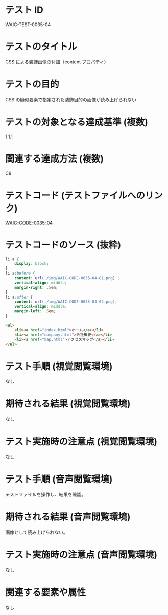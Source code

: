# テスト ID
WAIC-TEST-0035-04

# テストのタイトル
CSS による装飾画像の付加（content プロパティ）

# テストの目的
CSS の疑似要素で指定された装飾目的の画像が読み上げられない

# テストの対象となる達成基準 (複数)
1.1.1

# 関連する達成方法 (複数)
C9

# テストコード (テストファイルへのリンク)
[WAIC-CODE-0035-04](https://waic.github.io/as_test/WAIC-CODE/WAIC-CODE-0035-04.html)

# テストコードのソース (抜粋)
```CSS
li a {
    display: block;
}
li a:before {
    content: url(./img/WAIC-CODE-0035-04-01.png) ;
    vertical-align: middle;
    margin-right: .5em;
}
li a:after {
    content: url(./img/WAIC-CODE-0035-04-02.png);
    vertical-align: middle;
    margin-left: .5em;
}
```
```HTML
<ul>
    <li><a href="index.html">ホーム</a></li>
    <li><a href="company.html">会社概要</a></li>
    <li><a href="map.html">アクセスマップ</a></li>
</ul>
```
# テスト手順 (視覚閲覧環境)
なし

# 期待される結果 (視覚閲覧環境)
なし

# テスト実施時の注意点 (視覚閲覧環境)
なし

# テスト手順 (音声閲覧環境)
テストファイルを操作し、結果を確認。

# 期待される結果 (音声閲覧環境)
画像として読み上げられない。

# テスト実施時の注意点 (音声閲覧環境)
なし

# 関連する要素や属性
なし
